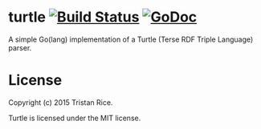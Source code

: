 # turtle [![Build Status](https://travis-ci.org/d4l3k/turtle.svg?branch=master)](https://travis-ci.org/d4l3k/turtle) [![GoDoc](https://godoc.org/github.com/d4l3k/turtle?status.svg)](https://godoc.org/github.com/d4l3k/turtle)
A simple Go(lang) implementation of a Turtle (Terse RDF Triple Language) parser.


# License
Copyright (c) 2015 Tristan Rice.

Turtle is licensed under the MIT license.
